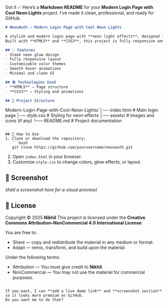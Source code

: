 Got it ✅
Here’s a **Markdown README** for your **Modern Login Page with Cool Neon Lights** project. I’ve made it clean, professional, and ready for GitHub.

```markdown
# NeonAuth – Modern Login Page with Cool Neon Lights

A stylish and modern login page with **neon light effects**, designed for a futuristic user experience.  
Built with **HTML5** and **CSS3**, this project is fully responsive and perfect for authentication screens.

## ✨ Features
- Sleek neon glow design
- Fully responsive layout
- Customizable color themes
- Smooth hover animations
- Minimal and clean UI

## 🛠 Technologies Used
- **HTML5** – Page structure
- **CSS3** – Styling and animations

## 📂 Project Structure
```

Modern-Login-Page-with-Cool-Neon-Lights/
│── index.html       # Main login page
│── style.css        # Styling for neon effects
│── assets/          # Images and icons (if any)
└── README.md        # Project documentation

````

## 🚀 How to Use
1. Clone or download the repository:
   ```bash
   git clone https://github.com/yourusername/neonauth.git
````

2. Open `index.html` in your browser.
3. Customize `style.css` to change colors, glow effects, or layout.

## 📸 Screenshot

*(Add a screenshot here for a visual preview)*

## 📜 License

Copyright © 2025 **Nikhil**
This project is licensed under the **Creative Commons Attribution–NonCommercial 4.0 International License**.

You are free to:

* Share — copy and redistribute the material in any medium or format.
* Adapt — remix, transform, and build upon the material.

Under the following terms:

* Attribution — You must give credit to **Nikhil**.
* NonCommercial — You may not use the material for commercial purposes.

```

If you want, I can **add a live demo link** and **screenshot section** so it looks more premium on GitHub.  
Do you want me to do that?
```
